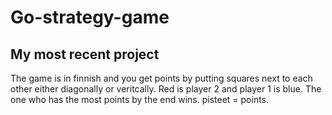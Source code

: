 # Go-strategy-game
My most recent project
--------------------------------------------------------------------------------------------------------------------
The game is in finnish and you get points by putting squares next to each other either diagonally or veritcally. 
Red is player 2 and player 1 is blue.
The one who has the most points by the end wins. pisteet = points.
